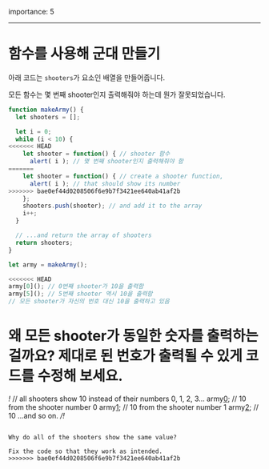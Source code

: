 importance: 5

---

# 함수를 사용해 군대 만들기

아래 코드는 `shooters`가 요소인 배열을 만들어줍니다.

모든 함수는 몇 번째 shooter인지 출력해줘야 하는데 뭔가 잘못되었습니다.

```js run
function makeArmy() {
  let shooters = [];

  let i = 0;
  while (i < 10) {
<<<<<<< HEAD
    let shooter = function() { // shooter 함수
      alert( i ); // 몇 번째 shooter인지 출력해줘야 함
=======
    let shooter = function() { // create a shooter function,
      alert( i ); // that should show its number
>>>>>>> bae0ef44d0208506f6e9b7f3421ee640ab41af2b
    };
    shooters.push(shooter); // and add it to the array
    i++;
  }

  // ...and return the array of shooters
  return shooters;
}

let army = makeArmy();

<<<<<<< HEAD
army[0](); // 0번째 shooter가 10을 출력함
army[5](); // 5번째 shooter 역시 10을 출력함
// 모든 shooter가 자신의 번호 대신 10을 출력하고 있음
```

왜 모든 shooter가 동일한 숫자를 출력하는 걸까요? 제대로 된 번호가 출력될 수 있게 코드를 수정해 보세요.
=======
*!*
// all shooters show 10 instead of their numbers 0, 1, 2, 3...
army[0](); // 10 from the shooter number 0
army[1](); // 10 from the shooter number 1
army[2](); // 10 ...and so on.
*/!*
```

Why do all of the shooters show the same value? 

Fix the code so that they work as intended.
>>>>>>> bae0ef44d0208506f6e9b7f3421ee640ab41af2b

